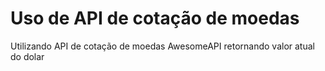 # Uso de API de cotação de moedas #

Utilizando API de cotação de moedas AwesomeAPI retornando valor atual do dolar
